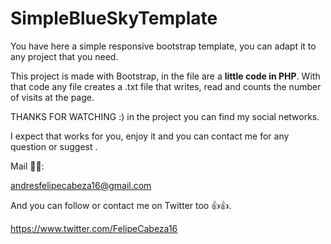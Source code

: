 # SimpleBlueSkyTemplate
You have here a simple responsive bootstrap template, you can adapt it to any project that you need.


This project is made with Bootstrap, in the file are a **little code in PHP**. With that code any file creates a .txt file that writes, read and counts the number of visits at the page.


THANKS FOR WATCHING :) in the project you can find my social networks.

I expect that works for you, enjoy it and you can contact me for any question or suggest .

Mail 📩📩:

andresfelipecabeza16@gmail.com

And you can follow or contact me on Twitter too 👍👍.

https://www.twitter.com/FelipeCabeza16
